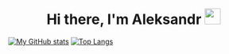 <h1 align="center">Hi there, I'm Aleksandr</a> 
<img src="https://github.com/blackcater/blackcater/raw/main/images/Hi.gif" height="32"/></h1>

[![My GitHub stats](https://github-readme-stats.vercel.app/api?username=klotzgal&theme=vision-friendly-dark)](https://github.com/anuraghazra/github-readme-stats)
[![Top Langs](https://github-readme-stats.vercel.app/api/top-langs/?username=klotzgal&layout=compact&theme=vision-friendly-dark)](https://github.com/anuraghazra/github-readme-stats)


